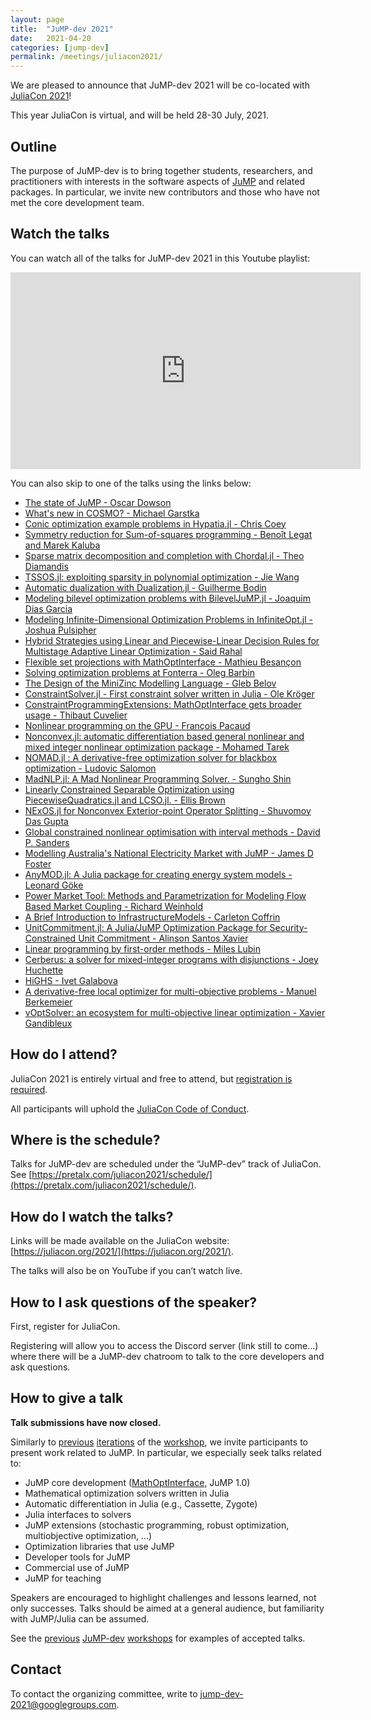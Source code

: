 ```yaml
---
layout: page
title:  "JuMP-dev 2021"
date:   2021-04-20
categories: [jump-dev]
permalink: /meetings/juliacon2021/
---
```


We are pleased to announce that JuMP-dev 2021 will be co-located with
[JuliaCon 2021](https://juliacon.org/2021/)!

This year JuliaCon is virtual, and will be held 28-30 July, 2021.

## Outline

The purpose of JuMP-dev is to bring together students, researchers, and
practitioners with interests in the software aspects of
[JuMP](https://github.com/jump-dev/JuMP.jl) and related packages. In particular,
we invite new contributors and those who have not met the core development team.

## Watch the talks

You can watch all of the talks for JuMP-dev 2021 in this Youtube playlist:

<iframe width="560" height="315" src="https://www.youtube.com/embed/videoseries?list=PLP8iPy9hna6Rf8_oh9oR2bNeBO-Rw8pzc" title="YouTube video player" frameborder="0" allow="accelerometer; autoplay; clipboard-write; encrypted-media; gyroscope; picture-in-picture" allowfullscreen></iframe>

You can also skip to one of the talks using the links below:

 * [The state of JuMP - Oscar Dowson](https://www.youtube.com/watch?v=ODUrSmeWIBQ&list=PLP8iPy9hna6Rf8_oh9oR2bNeBO-Rw8pzc)
 * [What's new in COSMO? - Michael Garstka](https://www.youtube.com/watch?v=O50kKay3Ie8&list=PLP8iPy9hna6Rf8_oh9oR2bNeBO-Rw8pzc&index=2)
 * [Conic optimization example problems in Hypatia.jl - Chris Coey](https://www.youtube.com/watch?v=bUhRcLpdkIg&list=PLP8iPy9hna6Rf8_oh9oR2bNeBO-Rw8pzc&index=3)
 * [Symmetry reduction for Sum-of-squares programming - Benoît Legat and Marek Kaluba](https://www.youtube.com/watch?v=KsBUmhZ1Ejw&list=PLP8iPy9hna6Rf8_oh9oR2bNeBO-Rw8pzc&index=4)
 * [Sparse matrix decomposition and completion with Chordal.jl - Theo Diamandis](https://www.youtube.com/watch?v=KsBUmhZ1Ejw&list=PLP8iPy9hna6Rf8_oh9oR2bNeBO-Rw8pzc&index=5)
 * [TSSOS.jl: exploiting sparsity in polynomial optimization - Jie Wang](https://www.youtube.com/watch?v=KsBUmhZ1Ejw&list=PLP8iPy9hna6Rf8_oh9oR2bNeBO-Rw8pzc&index=6)
 * [Automatic dualization with Dualization.jl - Guilherme Bodin](https://www.youtube.com/watch?v=KsBUmhZ1Ejw&list=PLP8iPy9hna6Rf8_oh9oR2bNeBO-Rw8pzc&index=7)
 * [Modeling bilevel optimization problems with BilevelJuMP.jl - Joaquim Dias Garcia](https://www.youtube.com/watch?v=KsBUmhZ1Ejw&list=PLP8iPy9hna6Rf8_oh9oR2bNeBO-Rw8pzc&index=8)
 * [Modeling Infinite-Dimensional Optimization Problems in InfiniteOpt.jl - Joshua Pulsipher](https://www.youtube.com/watch?v=KsBUmhZ1Ejw&list=PLP8iPy9hna6Rf8_oh9oR2bNeBO-Rw8pzc&index=9)
 * [Hybrid Strategies using Linear and Piecewise-Linear Decision Rules for Multistage Adaptive Linear Optimization - Said Rahal](https://www.youtube.com/watch?v=KsBUmhZ1Ejw&list=PLP8iPy9hna6Rf8_oh9oR2bNeBO-Rw8pzc&index=10)
 * [Flexible set projections with MathOptInterface - Mathieu Besançon](https://www.youtube.com/watch?v=KsBUmhZ1Ejw&list=PLP8iPy9hna6Rf8_oh9oR2bNeBO-Rw8pzc&index=11)
 * [Solving optimization problems at Fonterra - Oleg Barbin](https://www.youtube.com/watch?v=KsBUmhZ1Ejw&list=PLP8iPy9hna6Rf8_oh9oR2bNeBO-Rw8pzc&index=12)
 * [The Design of the MiniZinc Modelling Language - Gleb Belov](https://www.youtube.com/watch?v=KsBUmhZ1Ejw&list=PLP8iPy9hna6Rf8_oh9oR2bNeBO-Rw8pzc&index=13)
 * [ConstraintSolver.jl - First constraint solver written in Julia - Ole Kröger](https://www.youtube.com/watch?v=KsBUmhZ1Ejw&list=PLP8iPy9hna6Rf8_oh9oR2bNeBO-Rw8pzc&index=14)
 * [ConstraintProgrammingExtensions: MathOptInterface gets broader usage - Thibaut Cuvelier](https://www.youtube.com/watch?v=KsBUmhZ1Ejw&list=PLP8iPy9hna6Rf8_oh9oR2bNeBO-Rw8pzc&index=15)
 * [Nonlinear programming on the GPU - François Pacaud](https://www.youtube.com/watch?v=KsBUmhZ1Ejw&list=PLP8iPy9hna6Rf8_oh9oR2bNeBO-Rw8pzc&index16)
 * [Nonconvex.jl: automatic differentiation based general nonlinear and mixed integer nonlinear optimization package - Mohamed Tarek](https://www.youtube.com/watch?v=KsBUmhZ1Ejw&list=PLP8iPy9hna6Rf8_oh9oR2bNeBO-Rw8pzc&index=17)
 * [NOMAD.jl : A derivative-free optimization solver for blackbox optimization - Ludovic Salomon](https://www.youtube.com/watch?v=KsBUmhZ1Ejw&list=PLP8iPy9hna6Rf8_oh9oR2bNeBO-Rw8pzc&index=18)
 * [MadNLP.jl: A Mad Nonlinear Programming Solver. - Sungho Shin](https://www.youtube.com/watch?v=KsBUmhZ1Ejw&list=PLP8iPy9hna6Rf8_oh9oR2bNeBO-Rw8pzc&index=19)
 * [Linearly Constrained Separable Optimization using PiecewiseQuadratics.jl and LCSO.jl. - Ellis Brown](https://www.youtube.com/watch?v=KsBUmhZ1Ejw&list=PLP8iPy9hna6Rf8_oh9oR2bNeBO-Rw8pzc&index=20)
 * [NExOS.jl for Nonconvex Exterior-point Operator Splitting - Shuvomoy Das Gupta](https://www.youtube.com/watch?v=KsBUmhZ1Ejw&list=PLP8iPy9hna6Rf8_oh9oR2bNeBO-Rw8pzc&index=21)
 * [Global constrained nonlinear optimisation with interval methods - David P. Sanders](https://www.youtube.com/watch?v=KsBUmhZ1Ejw&list=PLP8iPy9hna6Rf8_oh9oR2bNeBO-Rw8pzc&index=22)
 * [Modelling Australia's National Electricity Market with JuMP - James D Foster](https://www.youtube.com/watch?v=KsBUmhZ1Ejw&list=PLP8iPy9hna6Rf8_oh9oR2bNeBO-Rw8pzc&index=23)
 * [AnyMOD.jl: A Julia package for creating energy system models - Leonard Göke](https://www.youtube.com/watch?v=KsBUmhZ1Ejw&list=PLP8iPy9hna6Rf8_oh9oR2bNeBO-Rw8pzc&index=24)
 * [Power Market Tool: Methods and Parametrization for Modeling Flow Based Market Coupling - Richard Weinhold](https://www.youtube.com/watch?v=n0wmYTm6Y64&list=PLP8iPy9hna6Rf8_oh9oR2bNeBO-Rw8pzc&index=25)
 * [A Brief Introduction to InfrastructureModels - Carleton Coffrin](https://www.youtube.com/watch?v=KsBUmhZ1Ejw&list=PLP8iPy9hna6Rf8_oh9oR2bNeBO-Rw8pzc&index=26)
 * [UnitCommitment.jl: A Julia/JuMP Optimization Package for Security-Constrained Unit Commitment - Alinson Santos Xavier](https://www.youtube.com/watch?v=KsBUmhZ1Ejw&list=PLP8iPy9hna6Rf8_oh9oR2bNeBO-Rw8pzc&index=27)
 * [Linear programming by first-order methods - Miles Lubin](https://www.youtube.com/watch?v=KsBUmhZ1Ejw&list=PLP8iPy9hna6Rf8_oh9oR2bNeBO-Rw8pzc&index=28)
 * [Cerberus: a solver for mixed-integer programs with disjunctions - Joey Huchette](https://www.youtube.com/watch?v=KsBUmhZ1Ejw&list=PLP8iPy9hna6Rf8_oh9oR2bNeBO-Rw8pzc&index=29)
 * [HiGHS - Ivet Galabova](https://www.youtube.com/watch?v=KsBUmhZ1Ejw&list=PLP8iPy9hna6Rf8_oh9oR2bNeBO-Rw8pzc&index=30)
 * [A derivative-free local optimizer for multi-objective problems - Manuel Berkemeier](https://www.youtube.com/watch?v=KsBUmhZ1Ejw&list=PLP8iPy9hna6Rf8_oh9oR2bNeBO-Rw8pzc&index=31)
 * [vOptSolver: an ecosystem for multi-objective linear optimization - Xavier Gandibleux](https://www.youtube.com/watch?v=KsBUmhZ1Ejw&list=PLP8iPy9hna6Rf8_oh9oR2bNeBO-Rw8pzc&index=32)

## How do I attend?

JuliaCon 2021 is entirely virtual and free to attend, but
[registration is required](https://juliacon.org/2021/tickets/).

All participants will uphold the [JuliaCon Code of Conduct](https://juliacon.org/2021/coc/).

## Where is the schedule?

Talks for JuMP-dev are scheduled under the “JuMP-dev” track of JuliaCon.
See [https://pretalx.com/juliacon2021/schedule/](https://pretalx.com/juliacon2021/schedule/).

## How do I watch the talks?

Links will be made available on the JuliaCon website:
[https://juliacon.org/2021/](https://juliacon.org/2021/).

The talks will also be on YouTube if you can’t watch live.

## How to I ask questions of the speaker?

First, register for JuliaCon.

Registering will allow you to access the Discord server (link still to come...)
where there will be a JuMP-dev chatroom to talk to the core developers
and ask questions.

## How to give a talk

**Talk submissions have now closed.**

Similarly to [previous](/meetings/mit2017) [iterations](/meetings/bordeaux2018)
of the [workshop](/meetings/santiago2019), we invite participants to present
work related to JuMP. In particular, we especially seek talks related to:

- JuMP core development ([MathOptInterface](https://github.com/JuliaOpt/MathOptInterface.jl), JuMP 1.0)
- Mathematical optimization solvers written in Julia
- Automatic differentiation in Julia (e.g., Cassette, Zygote)
- Julia interfaces to solvers
- JuMP extensions (stochastic programming, robust optimization, multiobjective optimization, ...)
- Optimization libraries that use JuMP
- Developer tools for JuMP
- Commercial use of JuMP
- JuMP for teaching

Speakers are encouraged to highlight challenges and lessons learned, not only
successes. Talks should be aimed at a general audience, but familiarity with
JuMP/Julia can be assumed.

See the [previous](/meetings/mit2017/) [JuMP-dev](/meetings/bordeaux2018/)
[workshops](/meetings/santiago2019) for examples of accepted talks.

## Contact

To contact the organizing committee, write to [jump-dev-2021@googlegroups.com](mailto:jump-dev-2021@googlegroups.com).
